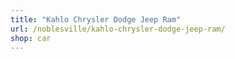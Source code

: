 ```yaml
---
title: "Kahlo Chrysler Dodge Jeep Ram"
url: /noblesville/kahlo-chrysler-dodge-jeep-ram/
shop: car
---
```


